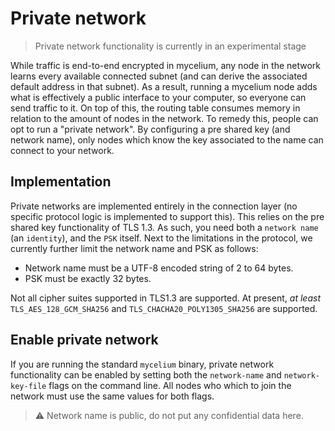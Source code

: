 # Private network

> Private network functionality is currently in an experimental stage

While traffic is end-to-end encrypted in mycelium, any node in the network learns
every available connected subnet (and can derive the associated default address
in that subnet). As a result, running a mycelium node adds what is effectively
a public interface to your computer, so everyone can send traffic to it. On top
of this, the routing table consumes memory in relation to the amount of nodes in
the network. To remedy this, people can opt to run a "private network". By configuring
a pre shared key (and network name), only nodes which know the key associated to
the name can connect to your network.

## Implementation

Private networks are implemented entirely in the connection layer (no specific
protocol logic is implemented to support this). This relies on the pre shared key
functionality of TLS 1.3. As such, you need both a `network name` (an `identity`),
and the `PSK` itself. Next to the limitations in the protocol, we currently further
limit the network name and PSK as follows:

- Network name must be a UTF-8 encoded string of 2 to 64 bytes.
- PSK must be exactly 32 bytes.

Not all cipher suites supported in TLS1.3 are supported. At present, _at least_
`TLS_AES_128_GCM_SHA256` and `TLS_CHACHA20_POLY1305_SHA256` are supported.

## Enable private network

If you are running the standard `mycelium` binary, private network functionality
can be enabled by setting both the `network-name` and `network-key-file` flags on
the command line. All nodes who which to join the network must use the same values
for both flags.

> ⚠️ Network name is public, do not put any confidential data here.
